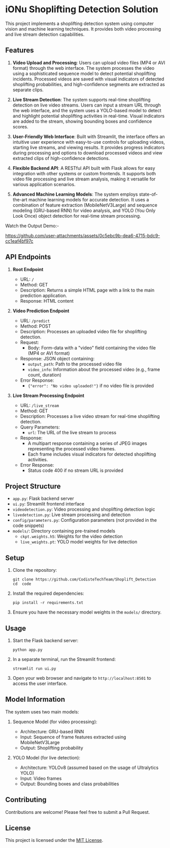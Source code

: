 # iONu Shoplifting Detection Solution

This project implements a shoplifting detection system using computer vision and machine learning techniques. It provides both video processing and live stream detection capabilities.

## Features

1. **Video Upload and Processing**:
   Users can upload video files (MP4 or AVI format) through the web interface. The system processes the video using a sophisticated sequence model to detect potential shoplifting incidents. Processed videos are saved with visual indicators of detected shoplifting probabilities, and high-confidence segments are extracted as separate clips.

2. **Live Stream Detection**:
   The system supports real-time shoplifting detection on live video streams. Users can input a stream URL through the web interface, and the system uses a YOLO-based model to detect and highlight potential shoplifting activities in real-time. Visual indicators are added to the stream, showing bounding boxes and confidence scores.

3. **User-Friendly Web Interface**:
   Built with Streamlit, the interface offers an intuitive user experience with easy-to-use controls for uploading videos, starting live streams, and viewing results. It provides progress indicators during processing and options to download processed videos and view extracted clips of high-confidence detections.

4. **Flexible Backend API**:
   A RESTful API built with Flask allows for easy integration with other systems or custom frontends. It supports both video file processing and live stream analysis, making it versatile for various application scenarios.

5. **Advanced Machine Learning Models**:
   The system employs state-of-the-art machine learning models for accurate detection. It uses a combination of feature extraction (MobileNetV3Large) and sequence modeling (GRU-based RNN) for video analysis, and YOLO (You Only Look Once) object detection for real-time stream processing.


Watch the Output Demo:- 

https://github.com/user-attachments/assets/0c5ebc9b-dea6-4715-bdc9-cc1eaf4bf97c


## API Endpoints

1. **Root Endpoint**
   - URL: `/`
   - Method: GET
   - Description: Returns a simple HTML page with a link to the main prediction application.
   - Response: HTML content

2. **Video Prediction Endpoint**
   - URL: `/predict`
   - Method: POST
   - Description: Processes an uploaded video file for shoplifting detection.
   - Request:
     - Body: Form-data with a "video" field containing the video file (MP4 or AVI format)
   - Response: JSON object containing:
     - `output_path`: Path to the processed video file
     - `video_info`: Information about the processed video (e.g., frame count, duration)
   - Error Response:
     - `{"error": "No video uploaded!"}` if no video file is provided

3. **Live Stream Processing Endpoint**
   - URL: `/live_stream`
   - Method: GET
   - Description: Processes a live video stream for real-time shoplifting detection.
   - Query Parameters:
     - `url`: The URL of the live stream to process
   - Response: 
     - A multipart response containing a series of JPEG images representing the processed video frames.
     - Each frame includes visual indicators for detected shoplifting activities.
   - Error Response:
     - Status code 400 if no stream URL is provided

## Project Structure

- `app.py`: Flask backend server
- `ui.py`: Streamlit frontend interface
- `videodetection.py`: Video processing and shoplifting detection logic
- `livedetection.py`: Live stream processing and detection
- `config/parameters.py`: Configuration parameters (not provided in the code snippets)
- `models/`: Directory containing pre-trained models
  - `ckpt.weights.h5`: Weights for the video detection
  - `live_weights.pt`: YOLO model weights for live detection

## Setup

1. Clone the repository:
   ```
   git clone https://github.com/CodisteTechTeam/Shoplift_Detection
   cd  code
   ```

2. Install the required dependencies:
   ```
   pip install -r requirements.txt
   ```

3. Ensure you have the necessary model weights in the `models/` directory.

## Usage

1. Start the Flask backend server:
   ```
   python app.py
   ```

2. In a separate terminal, run the Streamlit frontend:
   ```
   streamlit run ui.py
   ```

3. Open your web browser and navigate to `http://localhost:8501` to access the user interface.

## Model Information

The system uses two main models:

1. Sequence Model (for video processing):
   - Architecture: GRU-based RNN
   - Input: Sequence of frame features extracted using MobileNetV3Large
   - Output: Shoplifting probability

2. YOLO Model (for live detection):
   - Architecture: YOLOv8 (assumed based on the usage of Ultralytics YOLO)
   - Input: Video frames
   - Output: Bounding boxes and class probabilities

## Contributing

Contributions are welcome! Please feel free to submit a Pull Request.

## License

This project is licensed under the [MIT License](LICENSE).

